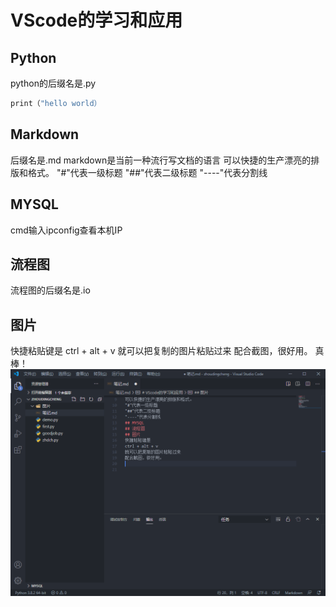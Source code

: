# VScode的学习和应用
## Python
python的后缀名是.py
```py
print（"hello world）
```
## Markdown
后缀名是.md
markdown是当前一种流行写文档的语言
可以快捷的生产漂亮的排版和格式。
"#"代表一级标题
"##"代表二级标题
"----"代表分割线
## MYSQL
cmd输入ipconfig查看本机IP
## 流程图
流程图的后缀名是.io

## 图片
快捷粘贴键是
ctrl + alt + v
就可以把复制的图片粘贴过来
配合截图，很好用。
真棒！
![](图片/2020-09-01-15-00-07.png)
